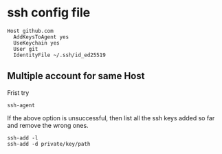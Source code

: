 # ssh config file

```
Host github.com
  AddKeysToAgent yes
  UseKeychain yes
  User git
  IdentityFile ~/.ssh/id_ed25519
```

## Multiple account for same Host

Frist try 

```
ssh-agent
```

If the above option is unsuccessful, then list all the ssh keys added so far and remove the wrong ones.

```
ssh-add -l
ssh-add -d private/key/path
```
